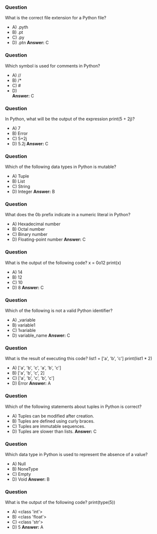 ### Question

What is the correct file extension for a Python file?

- A) .pyth
- B) .pt
- C) .py
- D) .ptn
  **Answer:** C

### Question

Which symbol is used for comments in Python?

- A) //
- B) /\*
- C) #
- D) \
  **Answer:** C

### Question

In Python, what will be the output of the expression print(5 + 2j)?

- A) 7
- B) Error
- C) 5+2j
- D) 5.2j
  **Answer:** C

### Question

Which of the following data types in Python is mutable?

- A) Tuple
- B) List
- C) String
- D) Integer
  **Answer:** B

### Question

What does the 0b prefix indicate in a numeric literal in Python?

- A) Hexadecimal number
- B) Octal number
- C) Binary number
- D) Floating-point number
  **Answer:** C

### Question

What is the output of the following code?
x = 0o12
print(x)

- A) 14
- B) 12
- C) 10
- D) 8
  **Answer:** C

### Question

Which of the following is not a valid Python identifier?

- A) \_variable
- B) variable1
- C) 1variable
- D) variable_name
  **Answer:** C

### Question

What is the result of executing this code?
list1 = ['a', 'b', 'c']
print(list1 \* 2)

- A) ['a', 'b', 'c', 'a', 'b', 'c']
- B) ['a', 'b', 'c', 2]
- C) ['a', 'b', 'c', 'b', 'c']
- D) Error
  **Answer:** A

### Question

Which of the following statements about tuples in Python is correct?

- A) Tuples can be modified after creation.
- B) Tuples are defined using curly braces.
- C) Tuples are immutable sequences.
- D) Tuples are slower than lists.
  **Answer:** C

### Question

Which data type in Python is used to represent the absence of a value?

- A) Null
- B) NoneType
- C) Empty
- D) Void
  **Answer:** B

### Question

What is the output of the following code?
print(type(5))

- A) <class 'int'>
- B) <class 'float'>
- C) <class 'str'>
- D) 5
  **Answer:** A
